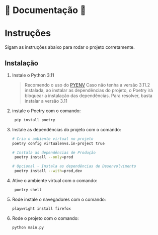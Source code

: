 # :scroll: Documentação :scroll:
# Instruções
Sigam as instruções abaixo para rodar o projeto corretamente.

## Instalação
1. Instale o Python 3.11
   > Recomendo o uso do [PYENV](https://dev.to/womakerscode/instalando-o-python-com-o-pyenv-2dc7)
   > Caso não tenha a versão 3.11.2 instalada, ao instalar as dependências do projeto, o Poetry irá bloquear a instalação das dependências.
   > Para resolver, basta instalar a versão 3.11

2. instale o Poetry com o comando:
   ```bash
    pip install poetry
    ```

3. Instale as dependências do projeto com o comando:
   ```bash
   # Cria o ambiente virtual no projeto
   poetry config virtualenvs.in-project true   
   ```
   ```bash
   # Instala as dependências de Produção
    poetry install --only=prod
    ```
   ```bash
   # Opcional - Instala as dependências de Desenvolvimento
    poetry install --with=prod,dev 
    ```

4. Ative o ambiente virtual com o comando:
   ```bash
    poetry shell
    ```

5. Rode instale o navegadores com o comando:
   ```bash
   playwright install firefox
   ```

6. Rode o projeto com o comando:
   ```bash
   python main.py
   ```

